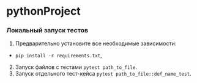 # pythonProject

### Локальный запуск тестов

1. Предварительно установите все необходимые зависимости:
- `pip install -r requirements.txt`,
2. Запуск файлов с тестами `pytest path_to_file`.
3. Запуск отдельного тест-кейса `pytest path_to_file::def_name_test`.
